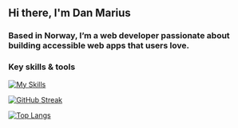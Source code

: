 ## Hi there, I'm Dan Marius

### Based in Norway, I’m a web developer passionate about building accessible web apps that users love.

### Key skills & tools
[![My Skills](https://skillicons.dev/icons?i=html,css,js,ts,tailwind,react,nextjs,gatsby,scss,linux,nodejs,docker,nest,postgresql,prisma,mongodb,supabase,aws,jest,vitest,reactnative,expo&perline=6)](https://github.com/danmlarsen/)
    
[![GitHub Streak](https://streak-stats.demolab.com/?user=danmlarsen&theme=tokyonight)]([https://git.io/streak-stats](https://github.com/danmlarsen/))
  
[![Top Langs](https://github-readme-stats.vercel.app/api/top-langs/?username=danmlarsen&layout=compact&theme=tokyonight)](https://github.com/danmlarsen/)



<!-- [![danmlarsens's GitHub stats](https://github-readme-stats.vercel.app/api?username=danmlarsen)](https://github.com/danmlarsen/github-readme-stats) -->

<!--
**danmlarsen/danmlarsen** is a ✨ _special_ ✨ repository because its `README.md` (this file) appears on your GitHub profile.

Here are some ideas to get you started:

- 🔭 I’m currently working on ...
- 🌱 I’m currently learning ...
- 👯 I’m looking to collaborate on ...
- 🤔 I’m looking for help with ...
- 💬 Ask me about ...
- 📫 How to reach me: ...
- 😄 Pronouns: ...
- ⚡ Fun fact: ...
-->
